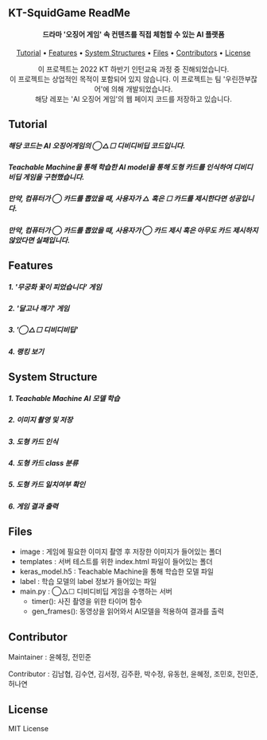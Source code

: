 ## KT-SquidGame ReadMe

<p align="center">
</p>
<h4 align="center">드라마 '오징어 게임' 속 컨텐츠를 직접 체험할 수 있는 AI 플랫폼</h4>
<p align="center">
  <a href="#tutorial">Tutorial</a></a> • 
  <a href="#features">Features</a> •  
  <a href="#system-structure">System Structures</a> • 
  <a href="#files">Files</a> • 
  <a href="#contributor">Contributors</a> • 
  <a href="#license">License</a>
</p>
<p align="center">
    이 프로젝트는 2022 KT 하반기 인턴교육 과정 중 진해되었습니다. <br/>
    이 프로젝트는 상업적인 목적이 포함되어 있지 않습니다. 
    이 프로젝트는 팀 '우린깐부잖어'에 의해 개발되었습니다.<br/>
    해당 레포는 'AI 오징어 게임'의 웹 페이지 코드를 저장하고 있습니다.      
</p>




## Tutorial

<h5>해당 코드는 AI 오징어게임의 ◯△☐ 디비디비딥 코드입니다.</h5>
<h5>Teachable Machine을 통해 학습한 AI model을 통해 도형 카드를 인식하여 디비디비딥 게임을 구현했습니다.</h5>
<h5>만약, 컴퓨터가 ◯ 카드를 뽑았을 때, 사용자가 △ 혹은 ☐ 카드를 제시한다면 성공입니다.</h5>
<h5>만약, 컴퓨터가 ◯ 카드를 뽑았을 때, 사용자가 ◯ 카드 제시 혹은 아무도 카드 제시하지 않았다면 실패입니다.</h5>



## Features

<p align="center">
    <h5>1. '무궁화 꽃이 피었습니다' 게임</h5>
	<h5>2. '달고나 깨기' 게임 </h5>
	<h5>3. '◯△☐ 디비디비딥'</h5>
	<h5>4. 랭킹 보기</h5>
</p>


## System Structure
<h5>1. Teachable Machine AI 모델 학습</h5>
<h5>2. 이미지 촬영 및 저장</h5>
<h5>3. 도형 카드 인식</h5>
<h5>4. 도형 카드 class 분류</h5>
<h5>5. 도형 카드 일치여부 확인</h5>
<h5>6. 게임 결과 출력</h5>

## Files
- image : 게임에 필요한 이미지 촬영 후 저장한 이미지가 들어있는 폴더
- templates :  서버 테스트를 위한 index.html 파일이 들어있는 폴더
- keras_model.h5 : Teachable Machine을 통해 학습한 모델 파일
- label : 학습 모델의 label 정보가 들어있는 파일
- main.py : ◯△☐ 디비디비딥 게임을 수행하는 서버
  - timer(): 사진 촬영을 위한 타이머 함수
  - gen_frames(): 동영상을 읽어와서 AI모델을 적용하여 결과를 출력

## Contributor

Maintainer : 윤혜정, 전민준

Contributor : 김남협, 김수연, 김서정, 김주환, 박수정, 유동헌, 윤혜정, 조민호, 전민준, 허나연


## License

MIT License
